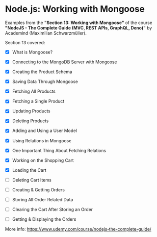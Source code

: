 # Node.js: Working with Mongoose

Examples from the **"Section 13: Working with Mongoose"** of the course **"NodeJS - The Complete Guide (MVC, REST APIs, GraphQL, Deno)"** by Academind (Maximilian Schwarzmüller).

Section 13 covered:

- [x] What is Mongoose?
- [x] Connecting to the MongoDB Server with Mongoose
- [x] Creating the Product Schema
- [x] Saving Data Through Mongoose
- [x] Fetching All Products
- [x] Fetching a Single Product
- [x] Updating Products
- [x] Deleting Products
- [x] Adding and Using a User Model
- [x] Using Relations in Mongoose
- [x] One Important Thing About Fetching Relations
- [x] Working on the Shopping Cart
- [x] Loading the Cart
- [ ] Deleting Cart Items
- [ ] Creating & Getting Orders
- [ ] Storing All Order Related Data
- [ ] Clearing the Cart After Storing an Order
- [ ] Getting & Displaying the Orders



More info: https://www.udemy.com/course/nodejs-the-complete-guide/
